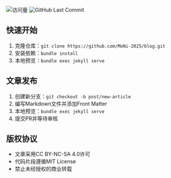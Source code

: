 ![访问量](https://visitor-badge.glitch.me/badge?page_id=MoNo-2025.MoNi-2025.github.io)
![GitHub Last Commit](https://img.shields.io/github/last-commit/MoNi-2025/MoNi-2025.github.io)
## 快速开始
1. 克隆仓库：`git clone https://github.com/MoNi-2025/blog.git`
2. 安装依赖：`bundle install`
3. 本地预览：`bundle exec jekyll serve`
## 文章发布
1. 创建新分支：`git checkout -b post/new-article`
2. 编写Markdown文件并添加Front Matter
3. 本地预览：`bundle exec jekyll serve`
4. 提交PR并等待审核
## 版权协议
- 文章采用CC BY-NC-SA 4.0许可
- 代码片段遵循MIT License
- 禁止未经授权的商业转载

